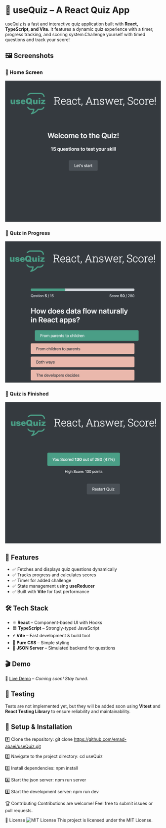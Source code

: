 # 🎯 useQuiz – A React Quiz App

useQuiz is a fast and interactive quiz application built with **React, TypeScript, and Vite**. It features a dynamic quiz experience with a timer, progress tracking, and scoring system.Challenge yourself with timed questions and track your score!

## 🖼️ Screenshots

### 📌 Home Screen

![Home Screen](screenshots/project-usequiz-1.png)

### 📌 Quiz in Progress

![Quiz in Progress](screenshots/project-usequiz-2.png)

### 📌 Quiz is Finished

![Quiz is Finished](screenshots/project-usequiz-3.png)

## 🚀 Features

- ✅ Fetches and displays quiz questions dynamically
- ✅ Tracks progress and calculates scores
- ✅ Timer for added challenge
- ✅ State management using **useReducer**
- ✅ Built with **Vite** for fast performance

## 🛠️ Tech Stack

- ⚛️ **React** – Component-based UI with Hooks
- 🟦 **TypeScript** – Strongly-typed JavaScript
- ⚡ **Vite** – Fast development & build tool
- 🎨 **Pure CSS** – Simple styling
- 📡 **JSON Server** – Simulated backend for questions

## 🎬 Demo

🔗 [Live Demo](#) – _Coming soon! Stay tuned._

## 🧪 Testing

Tests are not implemented yet, but they will be added soon using **Vitest** and **React Testing Library** to ensure reliability and maintainability.

## 📂 Setup & Installation

1️⃣ Clone the repository:
git clone https://github.com/emad-abaei/useQuiz.git

2️⃣ Navigate to the project directory:
cd useQuiz

3️⃣ Install dependencies:
npm install

4️⃣ Start the json server:
npm run server

5️⃣ Start the development server:
npm run dev

🏆 Contributing
Contributions are welcome! Feel free to submit issues or pull requests.

📜 License
![MIT License](https://img.shields.io/badge/License-MIT-blue.svg)
This project is licensed under the MIT License.
